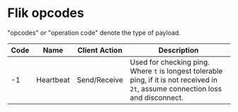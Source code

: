 # Flik opcodes

"opcodes" or "operation code" denote the type of payload. 

| Code | Name      | Client Action | Description                                                                                                                        |
|------|-----------|---------------|------------------------------------------------------------------------------------------------------------------------------------|
| -1   | Heartbeat | Send/Receive  | Used for checking ping. Where `t` is longest tolerable ping, if it is not received in `2t`, assume connection loss and disconnect. |